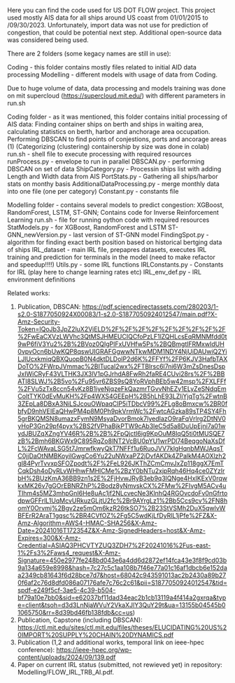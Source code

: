 Here you can find the code used for US DOT FLOW project.
This project used mostly AIS data for all ships around US coast from 01/01/2015 to /09/30/2023. 
Unfortunately, import data was not use for prediction of congestion, that could be potential next step.
Additional open-source data was considered being used.

There are 2 folders (some kegacy names are still in use): 

  Coding - this folder contains mostly files related to initial AID data processing
  Modelling - different models with usage of data from Coding.

Due to huge volume of data, data processing and models training was done on mit supercloud (https://supercloud.mit.edu/) with different parameters in run.sh

Coding folder - as it was mentioned, this folder contains initial processing of AIS data:
  Finding container ships on berth and ships in waiting area, calculating statistics on berth, harbor and anchorage area occupation.
  Performing DBSCAN to find points of conjestions, ports and ancorage areas (1)
  (Categorizing (clustering) containership by size was done in colab)
    run.sh - shell file to execute processing with required resources
    runProcess.py - envelope to run in parallel
    DBSCAN.py - performing DBSCAN on set of data
    ShipCategory.py - Processin ships list with adding Length and Width data from AIS
    PortStats.py - Gathering all ships/harbor stats on monthy basis
    AdditionalDataProcessing.py - merge monthly data into one file (one per category)
    Constant.py - constants file
  
Modelling folder - contains several models to predict congestion: XGBoost, RandomForest, LSTM, ST-GNN; Contains code for Inverse Reinforcement Learning
  run.sh - file for running oython code with required resources
  StatModels.py - for XGBoost, RandomForest and LSTM
  ST-GNN_newVersion.py - last version of ST-GNN model
  FindingSpot.py - algorithm for finding exact berth position based on historical bertging data of ships
  IRL_dataset - main IRL file, prepapres datasets, executes IRL training and prediction for terminals in the model (need to make refactor and speedup!!!!)
  Utils.py - some IRL functions
  IRLConstants.py - Constants for IRL (play here to change learning rates etc)
  IRL_env_def.py - IRL environment definitions
  

Related works:
1) Publication, DBSCAN: https://pdf.sciencedirectassets.com/280203/1-s2.0-S1877050924X00083/1-s2.0-S1877050924012547/main.pdf?X-Amz-Security-Token=IQoJb3JpZ2luX2VjELD%2F%2F%2F%2F%2F%2F%2F%2F%2F%2FwEaCXVzLWVhc3QtMSJHMEUCIQCfoPzLF1lZQHLcsEqRMNMfdd0t9wP6fiV3Yu2%2B%2BVoz0QIgPlFxUVHfw5Ps%2BQBmgtlFRMxwIdUH0vpvOcn6bUwKQP8qswUIGRAFGgwwNTkwMDM1NDY4NjUiDAUwiQ2YiLJlUcxkmiqQBXQuopB0N4dktDLDolP2d6K%2FFYf%2FP6KJV3HafbTAXDoTO%2FWrpJVmmac%2BITucaI2wx%2FTBlrsc6l7ni6W3mZsDnesDspJxIWiCRyF43VLTHK3JX3lV1pGJrhdA8FwRh2faRE4CUvi28rs%2F%2BBATI8SLWJ%2B5vo%2Fu95vr6ZBS9sQ8YoRVphBEb5w42msp%2FXLFFf%2FVu5zTx8ccn54vKz8B1iyeNjqzeFkQazmrTGvvNhEZy1ELyZeSNdqEmColtTYK0dEvMuKH%2Fp4WXS4GEEpH%2B5hLhE93LZljYjqTg%2FwtnB3ZEpLa8DBxA3NiLSJcouOWpaqClP5iTDbcV99%2FLg8oBmxcw%2BR0fbfyD9nhVEIEaQHwPM4p8M0Ph9pkVrmWc%2FwtcAGzka89sTP4SY4Fh5grBKQMSN8umazxFymN9MsyaDvorBmok7lyedIazO9raFqVrlrg2DtNV0yHoP3Gn29pf4pyx%2BS2fVPhaBjkPTW9cAb3leC5d5a8DuUpEjni7a01wydJBUZqXZngYV46R%2B%2B%2FpQjctl6ig9KpOuM8IqQ5ti0tMUSQE7zB%2Bmh6BKGWx9C895RqZo8lNT2VcBU0pYU1wrPDl74BeqgoNaXsDfL%2FcWAvaLSG5t7JmrwfkwyQkT7NFFf1u6RuoJVV7klgHqnbMWJAqsTC0jjDaOtNMBKoyilGwgCo6Yu22uNWxaPZ2jDvfAKDk4ZPalkM4AOXlzh2gl84PyrTvvxpSFOZpodt%2F%2FeL926JKThZCmCmvJxZp118ggX7EmTCqkDsh4oDyRLvWHhwFMHlCMe%2BzY0bNTu2xjpRqh46Hq4ce0ZYzIrbH%2BUzKmA36BB9zn1s2E%2FjHvwJRyB3eb9q3lQNge4HxIKExV0rqwkxMK26v7gGOrEBNRZhP%2Bodz8yNmvskCX%2FMw%2FIvgM5ACv4uTIhm4s5MZ3mhpGnI6He8uAc1jf2NLcvecNe3KlnhQ4RGOvcdoFv0nGfrtodpwGFFrlL1UqMcvURkuzGLjtU2fc%2Br9AYrgLz1%2Bb5Ccs9cv%2FN8homY0Orvmj%2Bgv2ze5mOm6kzR26tkSO7%2B23StVSMh2DuX5qwlvWBFErR2AraT1gqsc%2BR4CVfOZ%2Fg5C5wdKjLfDyRlL1jPfe%2FZ&X-Amz-Algorithm=AWS4-HMAC-SHA256&X-Amz-Date=20241016T172354Z&X-Amz-SignedHeaders=host&X-Amz-Expires=300&X-Amz-Credential=ASIAQ3PHCVTYZUQ3ZDH7%2F20241016%2Fus-east-1%2Fs3%2Faws4_request&X-Amz-Signature=450e2977fe248bd043e6a4dd6d2872ef14fca43e3f8f9cd03b9a134a659e8998&hash=7c27c5c1aa108b7f46e77a01c16af1dbcb6e152daa2349cb81643f6d28bce7d7&host=68042c943591013ac2b2430a89b270f6af2c76d8dfd086a07176afe7c76c2c61&pii=S1877050924012547&tid=spdf-e249f5cf-3ae5-4c39-b504-bf79a10e7bb0&sid=e62037bf11dad34eac2b1cb13119a4f414a2gxrqa&type=client&tsoh=d3d3LnNjaWVuY2VkaXJlY3QuY29t&ua=13155b04545b01065750&rr=8d39bd46fb138fdb&cc=us)
2) Publication, Capstone (including DBSCAN): https://ctl.mit.edu/sites/ctl.mit.edu/files/theses/ELUCIDATING%20US%20IMPORT%20SUPPLY%20CHAIN%20DYNAMICS.pdf
3) Publication (1,2 and additional works, temporal link on ieee-hpec conference): https://ieee-hpec.org/wp-content/uploads/2024/09/139.pdf
4) Paper on current IRL status (submitted, not rewieved yet) in repository: Modelling/FLOW_IRL_TRB_AI.pdf.
